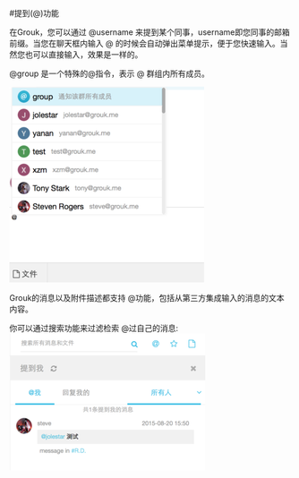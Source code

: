 #提到(@)功能

在Grouk，您可以通过 @username 来提到某个同事，username即您同事的邮箱前缀。当您在聊天框内输入 @ 的时候会自动弹出菜单提示，便于您快速输入。当然您也可以直接输入，效果是一样的。

@group 是一个特殊的@指令，表示 @ 群组内所有成员。

![web版本@提示](imgs/mention-web-350.png)

Grouk的消息以及附件描述都支持 @功能，包括从第三方集成输入的消息的文本内容。

你可以通过搜索功能来过滤检索 @过自己的消息:
![web版本@搜索](imgs/mention-search-web-350.png)

